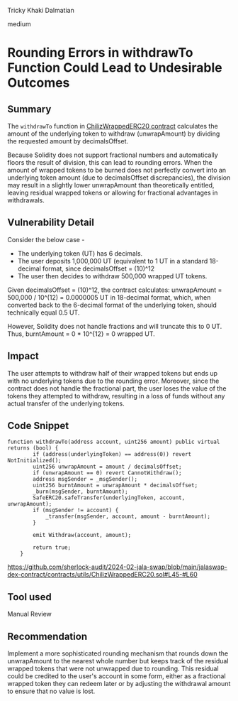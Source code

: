 Tricky Khaki Dalmatian

medium

# Rounding Errors in withdrawTo Function Could Lead to Undesirable Outcomes

## Summary

The `withdrawTo` function in [ChilizWrappedERC20 contract](https://github.com/sherlock-audit/2024-02-jala-swap/blob/main/jalaswap-dex-contract/contracts/utils/ChilizWrappedERC20.sol) calculates the amount of the underlying token to withdraw (unwrapAmount) by dividing the requested amount by decimalsOffset.

Because Solidity does not support fractional numbers and automatically floors the result of division, this can lead to rounding errors. When the amount of wrapped tokens to be burned does not perfectly convert into an underlying token amount (due to decimalsOffset discrepancies), the division may result in a slightly lower unwrapAmount than theoretically entitled, leaving residual wrapped tokens or allowing for fractional advantages in withdrawals.

## Vulnerability Detail

Consider the below case - 

- The underlying token (UT) has 6 decimals.
- The user deposits 1,000,000 UT (equivalent to 1 UT in a standard 18-decimal format, since decimalsOffset = (10)^12
- The user then decides to withdraw 500,000 wrapped UT tokens.

Given decimalsOffset = (10)^12, the contract calculates: 
unwrapAmount = 500,000 / 10^(12) = 0.0000005 UT in 18-decimal format, which, when converted back to the 6-decimal format of the underlying token, should technically equal 0.5 UT.

However, Solidity does not handle fractions and will truncate this to 0 UT. Thus, burntAmount = 0 * 10^{12} = 0 wrapped UT.

## Impact

The user attempts to withdraw half of their wrapped tokens but ends up with no underlying tokens due to the rounding error.
Moreover, since the contract does not handle the fractional part, the user loses the value of the tokens they attempted to withdraw, resulting in a loss of funds without any actual transfer of the underlying tokens.

## Code Snippet

```solidity
function withdrawTo(address account, uint256 amount) public virtual returns (bool) {
        if (address(underlyingToken) == address(0)) revert NotInitialized();
        uint256 unwrapAmount = amount / decimalsOffset;
        if (unwrapAmount == 0) revert CannotWithdraw();
        address msgSender = _msgSender();
        uint256 burntAmount = unwrapAmount * decimalsOffset;
        _burn(msgSender, burntAmount);
        SafeERC20.safeTransfer(underlyingToken, account, unwrapAmount);
        if (msgSender != account) {
            _transfer(msgSender, account, amount - burntAmount);
        }

        emit Withdraw(account, amount);

        return true;
    }
```

https://github.com/sherlock-audit/2024-02-jala-swap/blob/main/jalaswap-dex-contract/contracts/utils/ChilizWrappedERC20.sol#L45-#L60

## Tool used

Manual Review

## Recommendation

Implement a more sophisticated rounding mechanism that rounds down the unwrapAmount to the nearest whole number but keeps track of the residual wrapped tokens that were not unwrapped due to rounding. This residual could be credited to the user's account in some form, either as a fractional wrapped token they can redeem later or by adjusting the withdrawal amount to ensure that no value is lost.


